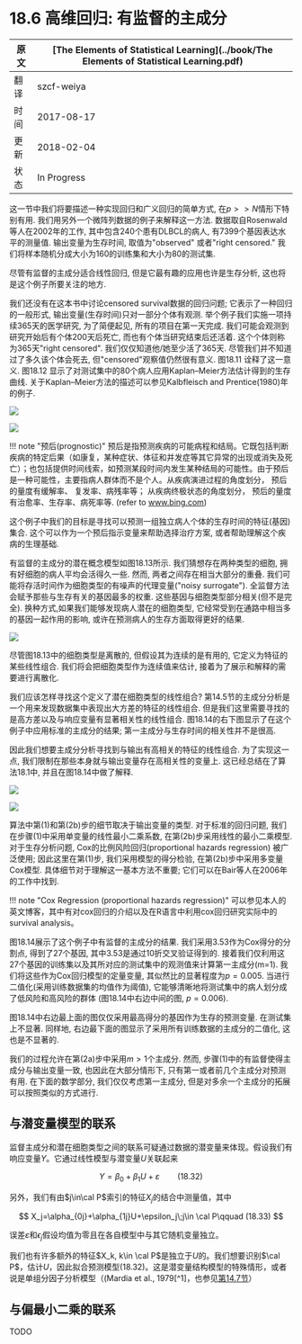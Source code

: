# 18.6 高维回归: 有监督的主成分

| 原文   | [The Elements of Statistical Learning](../book/The Elements of Statistical Learning.pdf) |
| ---- | ---------------------------------------- |
| 翻译   | szcf-weiya                               |
| 时间   | 2017-08-17                    |
| 更新   | 2018-02-04                    |
|状态   |In Progress   |


这一节中我们将要描述一种实现回归和广义回归的简单方式, 在$p>>N$情形下特别有用. 我们用另外一个微阵列数据的例子来解释这一方法. 数据取自Rosenwald等人在2002年的工作, 其中包含240个患有DLBCL的病人, 有7399个基因表达水平的测量值. 输出变量为生存时间, 取值为"observed" 或者"right censored." 我们将样本随机分成大小为160的训练集和大小为80的测试集.

尽管有监督的主成分适合线性回归, 但是它最有趣的应用也许是生存分析, 这也将是这个例子所要关注的地方.


<!--
!!! note "censored survival data"
    个人理解是, 数据中无对应的记录值, 也就是只有部分个体有*生存时间*的记录值, 而其他个体没有记录值.[NEED VERIFIED!!]

-->

我们还没有在这本书中讨论censored survival数据的回归问题; 它表示了一种回归的一般形式, 输出变量(生存时间)只对一部分个体有观测. 举个例子我们实施一项持续365天的医学研究, 为了简便起见, 所有的项目在第一天完成. 我们可能会观测到研究开始后有个体200天后死亡, 而也有个体当研究结束后还活着. 这个个体则称为365天"right censored". 我们仅仅知道他/她至少活了365天. 尽管我们并不知道过了多久该个体会死去, 但"censored"观察值仍然很有意义. 图18.11 诠释了这一意义. 图18.12 显示了对测试集中的80个病人应用Kaplan–Meier方法估计得到的生存曲线. 关于Kaplan–Meier方法的描述可以参见Kalbfleisch and Prentice(1980)年的例子.

![](../img/18/fig18.11.png)

![](../img/18/fig18.12.png)

!!! note "预后(prognostic)"
    预后是指预测疾病的可能病程和结局。它既包括判断疾病的特定后果（如康复，某种症状、体征和并发症等其它异常的出现或消失及死亡）；也包括提供时间线索，如预测某段时间内发生某种结局的可能性。由于预后是一种可能性，主要指病人群体而不是个人。从疾病演进过程的角度划分， 预后的量度有缓解率、 复发率、病残率等； 从疾病终极状态的角度划分， 预后的量度有治愈率、生存率、病死率等. (refer to www.bing.com)

这个例子中我们的目标是寻找可以预测一组独立病人个体的生存时间的特征(基因)集合. 这个可以作为一个预后指示变量来帮助选择治疗方案, 或者帮助理解这个疾病的生理基础.

有监督的主成分的潜在概念模型如图18.13所示. 我们猜想存在两种类型的细胞, 拥有好细胞的病人平均会活得久一些. 然而, 两者之间存在相当大部分的重叠. 我们可能将存活时间作为细胞类型的有噪声的代理变量("noisy surrogate"). 全监督方法会赋予那些与生存有关的基因最多的权重. 这些基因与细胞类型部分相关(但不是完全). 换种方式,如果我们能够发现病人潜在的细胞类型, 它经常受到在通路中相当多的基因一起作用的影响, 或许在预测病人的生存方面取得更好的结果.

![](../img/18/fig18.13.png)

尽管图18.13中的细胞类型是离散的, 但假设其为连续的是有用的, 它定义为特征的某些线性组合. 我们将会把细胞类型作为连续值来估计, 接着为了展示和解释的需要进行离散化.

我们应该怎样寻找这个定义了潜在细胞类型的线性组合? 第14.5节的主成分分析是一个用来发现数据集中表现出大方差的特征的线性组合. 但是我们这里需要寻找的是高方差以及与响应变量有显著相关性的线性组合. 图18.14的右下图显示了在这个例子中应用标准的主成分的结果; 第一主成分与生存时间的相关性并不是很高.

因此我们想要主成分分析寻找到与输出有高相关的特征的线性组合. 为了实现这一点, 我们限制在那些本身就与输出变量存在高相关性的变量上. 这已经总结在了算法18.1中, 并且在图18.14中做了解释.


![](../img/18/fig18.14.png)

![](../img/18/alg18.1.png)


算法中第(1)和第(2b)步的细节取决于输出变量的类型. 对于标准的回归问题, 我们在步骤(1)中采用单变量的线性最小二乘系数, 在第(2b)步采用线性的最小二乘模型. 对于生存分析问题, Cox的比例风险回归(proportional hazards regression) 被广泛使用; 因此这里在第(1)步, 我们采用模型的得分检验, 在第(2b)步中采用多变量Cox模型. 具体细节对于理解这一基本方法不重要; 它们可以在Bair等人在2006年的工作中找到.


!!! note "Cox Regression (proportional hazards regression)"
    可以参见本人的英文博客，其中有对cox回归的介绍以及在R语言中利用cox回归研究实际中的survival analysis。


图18.14展示了这个例子中有监督的主成分的结果. 我们采用3.53作为Cox得分的分割点, 得到了27个基因, 其中3.53是通过10折交叉验证得到的. 接着我们仅利用这27个基因的训练集以及其所对应的测试集中的观测值来计算第一主成分(m=1). 我们将这些作为Cox回归模型的定量变量, 其似然比的显著程度为$p=0.005$. 当进行二值化(采用训练数据集的均值作为阈值), 它能够清晰地将测试集中的病人划分成了低风险和高风险的群体 (图18.14中右边中间的图, $p=0.006$).

图18.14中右边最上面的图仅仅采用最高得分的基因作为生存的预测变量. 在测试集上不显著. 同样地, 右边最下面的图显示了采用所有训练数据的主成分的二值化, 这也是不显著的.

我们的过程允许在第(2a)步中采用$m>1$个主成分. 然而, 步骤(1)中的有监督使得主成分与输出变量一致, 也因此在大部分情形下, 只有第一或者前几个主成分对预测有用. 在下面的数学部分, 我们仅仅考虑第一主成分, 但是对多余一个主成分的拓展可以按照类似的方式进行.

## 与潜变量模型的联系


监督主成分和潜在细胞类型之间的联系可疑通过数据的潜变量来体现。假设我们有响应变量$Y$。它通过线性模型与潜变量$U$关联起来

$$
Y=\beta_0+\beta_1U+\varepsilon\qquad (18.32)
$$

另外，我们有由$j\in\cal P$索引的特征$X_j$的结合中测量值，其中

$$
X_j=\alpha_{0j}+\alpha_{1j}U+\epsilon_j\;j\in \cal P\qquad (18.33)
$$

误差$\varepsilon$和$\epsilon_j$假设均值为零且在各自模型中与其它随机变量独立。

我们也有许多额外的特征$X_k, k\in \cal P$是独立于$U$的。我们想要识别$\cal P$，估计$U$，因此拟合预测模型(18.32)。这是潜变量结构模型的特殊情形，或者说是单组分因子分析模型（(Mardia et al., 1979[^1]，也参见[第14.7节](../14%20Unsupervised%20Learning/14.7%20Independent%20Component%20Analysis%20and%20Exploratory%20Projection%20Pursuit/index.html)）



## 与偏最小二乘的联系
TODO
